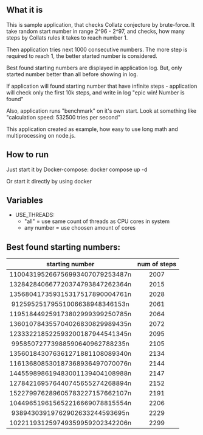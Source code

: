 ## What it is
This is sample application, that checks Collatz conjecture by brute-force. It take random start number in range 2^96 - 2^97, and checks, how many steps by Collats rules it takes to reach number 1.

Then application tries next 1000 consecutive numbers. The more step is required to reach 1, the better started number is considered.

Best found starting numbers are displayed in application log. But, only started number better than all before showing in log.

If application will found starting number that have infinite steps - application will check only the first 10k steps, and write in log "epic win! Number is found"

Also, application runs "benchmark" on it's own start. Look at something like "calculation speed: 532500 tries per second"

This application created as example, how easy to use long math and multiprocessing on node.js.

## How to run
Just start it by Docker-compose:
docker compose up -d

Or start it directly by using docker

## Variables
* USE_THREADS:
  * "all" = use same count of threads as CPU cores in system
  * any number = use choosen amount of cores

## Best found starting numbers:

| starting number | num of steps |
| :---: | :---: |
| 110043195266756993407079253487n | 2007 |
| 132842840667720374793847262364n | 2015 |
| 135680417359315317517890004761n | 2028 |
| 91259525179551006638948346153n | 2061 |
| 119518449259173802999399250785n | 2064 |
| 136010784355704026830829989435n | 2072 |
| 123332218522593200187944541345n | 2095 |
|  99585072773988590640962788235n | 2105 |
| 135601843076361271881108089340n | 2134 |
| 116136808530187368936497070076n | 2144 |
| 144559898619483001139404108988n | 2147 |
| 127842169576440745655274268894n | 2152 |
| 152279976289605783227157662107n | 2191 |
| 104496519615652216669078815554n | 2206 |
|  93894303919762902633244593695n | 2229 |
| 102211931259749359959202342206n | 2299 |
